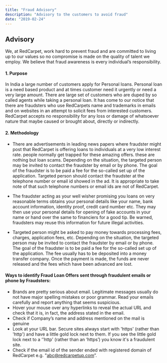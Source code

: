 ```yaml
---
title: "Fraud Advisory"
description: "Advisory to the customers to avoid fraud"
date: "2019-02-24"
---
```



## Advisory

We, at RedCarpet, work hard to prevent fraud and are committed to living up to our values so no compromise is made on the quality of talent we employ. We believe that fraud awareness is every individual’s responsibility.

#### 1. Purpose
In India a large number of customers apply for Personal loans. Personal loan is a need based product and at times customer need  it urgently or need a very large amount. There are large set of customers who are duped by so called agents while taking a personal loan. 
It has come to our notice that there are fraudsters who use RedCarpets name and trademarks in emails and on websites in an attempt to solicit fees from interested customers. RedCarpet  accepts no responsibility for any loss or damage of whatsoever nature that maybe caused or brought about, directly or indirectly.

#### 2. Methodology

* There are advertisements in leading news papers where fraudster might post that RedCarpet is offering loans to individuals at a very low interest rate. people normally get trapped for these amazing offers. these are nothing but loan scams. Depending on the situation, the targeted person may be invited to contact the fraudster by email or by phone. The goal of the fraudster is to be paid a fee for the so-called set up of the application. Targeted person should contact the fraudster at the telephone number or email id showed in the ad. It is appropriate to take note of that such telephone numbers or email ids are not of RedCarpet.

* The fraudster acting as your well wisher promising you loans on very reasonable terms obtains your personal details like your name, bank account information, identity proof, credit card number etc. They may then use your personal details for opening of fake  accounts in your name or hand over the same to financiers for a good tip. Be warned, fraudsters may reuse this information for future illegal activities. 

* Targeted person might be asked to pay money towards processing fees, charges, application fees, etc. Depending on the situation, the targeted person may be invited to contact the fraudster by email or by phone. The goal of the fraudster is to be paid a fee for the so-called set up of the application. The fee usually has to be deposited into a money transfer company. Once the payment is made, the funds are never released and the fees which have been advanced are lost. 

#### Ways to identify Fraud Loan Offers sent through fraudulent emails or phone by Fraudsters:
  * Brands are pretty serious about email. Legitimate messages usually do not have major spelling mistakes or poor grammar. Read your emails carefully and report anything that seems suspicious.
 * Hover your mouse over any hyperlinks to reveal the actual URL and check that it is, in fact, the address stated in the email.
* Check if Company’s name and address mentioned on the mail is genuine
* Look at your URL bar. Secure sites always start with 'https' (rather than 'http') and have a little gold lock next to them. If you see the little gold lock next to a ‘'http' (rather than an ‘https’) you know it's a fraudulent site.
* Check if the email id of the sender ended with registered domain of RedCarpet e.g. "abc@redcarpetup.com”.


 